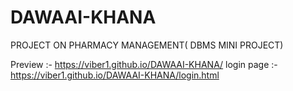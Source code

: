 # DAWAAI-KHANA
PROJECT ON PHARMACY MANAGEMENT( DBMS MINI PROJECT)





Preview :- https://viber1.github.io/DAWAAI-KHANA/
login page :- https://viber1.github.io/DAWAAI-KHANA/login.html

